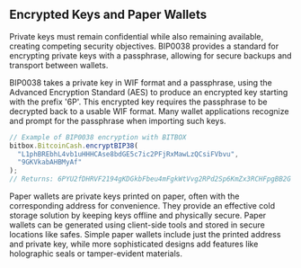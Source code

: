 ## Encrypted Keys and Paper Wallets

Private keys must remain confidential while also remaining available, creating competing security objectives. BIP0038 provides a standard for encrypting private keys with a passphrase, allowing for secure backups and transport between wallets.

BIP0038 takes a private key in WIF format and a passphrase, using the Advanced Encryption Standard (AES) to produce an encrypted key starting with the prefix '6P'. This encrypted key requires the passphrase to be decrypted back to a usable WIF format. Many wallet applications recognize and prompt for the passphrase when importing such keys.

```javascript
// Example of BIP0038 encryption with BITBOX
bitbox.BitcoinCash.encryptBIP38(
  "L1phBREbhL4vb1uHHHCAse8bdGE5c7ic2PFjRxMawLzQCsiFVbvu",
  "9GKVkabAHBMyAf"
);
// Returns: 6PYU2fDHRVF2194gKDGkbFbeu4mFgkWtVvg2RPd2Sp6KmZx3RCHFpgBB2G
```

Paper wallets are private keys printed on paper, often with the corresponding address for convenience. They provide an effective cold storage solution by keeping keys offline and physically secure. Paper wallets can be generated using client-side tools and stored in secure locations like safes. Simple paper wallets include just the printed address and private key, while more sophisticated designs add features like holographic seals or tamper-evident materials.
